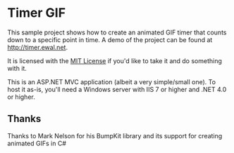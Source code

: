 Timer GIF
=========

This sample project shows how to create an animated GIF timer that counts down to a specific point in time.  A demo of the project can be found at <http://timer.ewal.net>.

It is licensed with the [MIT License](http://opensource.org/licenses/mit-license.php) if you'd like to take it and do something with it.

This is an ASP.NET MVC application (albeit a very simple/small one).  To host it as-is, you'll need a Windows server with IIS 7 or higher and .NET 4.0 or higher.

## Thanks ##

Thanks to Mark Nelson for his BumpKit library and its support for creating animated GIFs in C#
